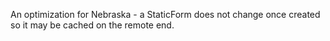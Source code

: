An optimization for Nebraska - a StaticForm does not change once created so it may be cached on the remote end.